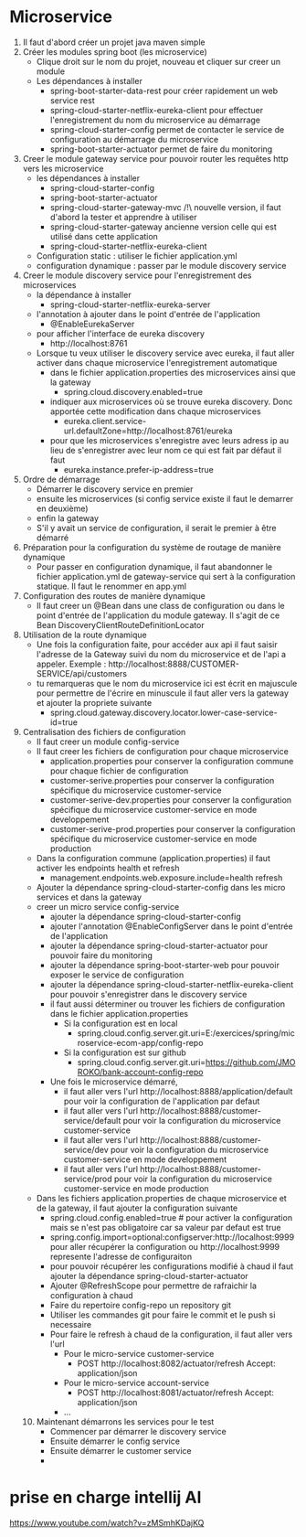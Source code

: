 # Microservice

1. Il faut d'abord créer un projet java maven simple
2. Créer les modules spring boot (les microservice)
   - Clique droit sur le nom du projet, nouveau et cliquer sur creer un module
   - Les dépendances à installer
     - spring-boot-starter-data-rest pour créer rapidement un web service rest
     - spring-cloud-starter-netflix-eureka-client pour effectuer l'enregistrement du nom du microservice au démarrage
     - spring-cloud-starter-config permet de contacter le service de configuration au démarrage du microservice
     - spring-boot-starter-actuator permet de faire du monitoring
3. Creer le module gateway service pour pouvoir router les requêtes http vers les microservice
   - les dépendances à installer
     - spring-cloud-starter-config
     - spring-boot-starter-actuator
     - spring-cloud-starter-gateway-mvc /!\ nouvelle version, il faut d'abord la tester et apprendre à utiliser
     - spring-cloud-starter-gateway ancienne version celle qui est utilisé dans cette application
     - spring-cloud-starter-netflix-eureka-client
   - Configuration static : utiliser le fichier application.yml
   - configuration dynamique : passer par le module discovery service
4. Creer le module discovery service pour l'enregistrement des microservices
   - la dépendance à installer
     - spring-cloud-starter-netflix-eureka-server
   - l'annotation à ajouter dans le point d'entrée de l'application
     - @EnableEurekaServer
   - pour afficher l'interface de eureka discovery
     - http://localhost:8761
   - Lorsque tu veux utiliser le discovery service avec eureka, il faut aller activer dans chaque microservice l'enregistrement automatique
     - dans le fichier application.properties des microservices ainsi que la gateway
       - spring.cloud.discovery.enabled=true
     - indiquer aux microservices où se trouve eureka discovery. Donc apportée cette modification dans chaque microservices
       - eureka.client.service-url.defaultZone=http://localhost:8761/eureka
     - pour que les microservices s'enregistre avec leurs adress ip au lieu de s'enregistrer avec leur nom ce qui est fait par défaut il faut
       - eureka.instance.prefer-ip-address=true
5. Ordre de démarrage
    - Démarrer le discovery service en premier
    - ensuite les microservices (si config service existe il faut le demarrer en deuxième)
    - enfin la gateway
    - S'il y avait un service de configuration, il serait le premier à être démarré
6. Préparation pour la configuration du système de routage de manière dynamique
   - Pour passer en configuration dynamique, il faut abandonner le fichier application.yml de gateway-service qui sert à la configuration statique. Il faut le renommer en app.yml
7. Configuration des routes de manière dynamique
   - Il faut creer un @Bean dans une class de configuration ou dans le point d'entrée de l'application du module gateway. Il s'agit de ce Bean DiscoveryClientRouteDefinitionLocator
8. Utilisation de la route dynamique
   - Une fois la configuration faite, pour accéder aux api il faut saisir l'adresse de la Gateway suivi du nom du microservice et de l'api a appeler. Exemple : http://localhost:8888/CUSTOMER-SERVICE/api/customers
   - tu remarqueras que le nom du microservice ici est écrit en majuscule pour permettre de l'écrire en minuscule il faut aller vers la gateway et ajouter la propriete suivante
     - spring.cloud.gateway.discovery.locator.lower-case-service-id=true
9. Centralisation des fichiers de configuration
    - Il faut creer un module config-service
    - Il faut creer les fichiers de configuration pour chaque microservice
      - application.properties pour conserver la configuration commune pour chaque fichier de configuration
      - customer-serive.properties pour conserver la configuration spécifique du microservice customer-service
      - customer-serive-dev.properties pour conserver la configuration spécifique du microservice customer-service en mode developpement
      - customer-serive-prod.properties pour conserver la configuration spécifique du microservice customer-service en mode production
    - Dans la configuration commune (application.properties) il faut activer les endpoints health et refresh
      - management.endpoints.web.exposure.include=health refresh
    - Ajouter la dépendance spring-cloud-starter-config dans les micro services et dans la gateway
    - creer un micro service config-service
      - ajouter la dépendance spring-cloud-starter-config
      - ajouter l'annotation @EnableConfigServer dans le point d'entrée de l'application
      - ajouter la dépendance spring-cloud-starter-actuator pour pouvoir faire du monitoring
      - ajouter la dépendance spring-boot-starter-web pour pouvoir exposer le service de configuration
      - ajouter la dépendance spring-cloud-starter-netflix-eureka-client pour pouvoir s'enregistrer dans le discovery service
      - il faut aussi déterminer ou trouver les fichiers de configuration dans le fichier application.properties
        - Si la configuration est en local
          - spring.cloud.config.server.git.uri=E:/exercices/spring/microservice-ecom-app/config-repo
        - Si la configuration est sur github
          - spring.cloud.config.server.git.uri=https://github.com/JMOROKO/bank-account-config-repo
      - Une fois le microservice démarré, 
        - il faut aller vers l'url http://localhost:8888/application/default pour voir la configuration de l'application par defaut
        - il faut aller vers l'url http://localhost:8888/customer-service/default pour voir la configuration du microservice customer-service
        - il faut aller vers l'url http://localhost:8888/customer-service/dev pour voir la configuration du microservice customer-service en mode developpement
        - il faut aller vers l'url http://localhost:8888/customer-service/prod pour voir la configuration du microservice customer-service en mode production
    - Dans les fichiers application.properties de chaque microservice et de la gateway, il faut ajouter la configuration suivante
      - spring.cloud.config.enabled=true # pour activer la configuration mais se n'est pas obligatoire car sa valeur par defaut est true
      - spring.config.import=optional:configserver:http://localhost:9999 pour aller récupérer la configuration ou http://localhost:9999 represente l'adresse de configuraiton
      - pour pouvoir récupérer les configurations modifié à chaud il faut ajouter la dépendance spring-cloud-starter-actuator
      - Ajouter @RefreshScope pour permettre de rafraichir la configuration à chaud
      - Faire du repertoire config-repo un repository git
      - Utiliser les commandes git pour faire le commit et le push si necessaire
      - Pour faire le refresh à chaud de la configuration, il faut aller vers l'url 
        - Pour le micro-service customer-service
            - POST http://localhost:8082/actuator/refresh
              Accept: application/json
        - Pour le micro-service account-service
            - POST http://localhost:8081/actuator/refresh
              Accept: application/json
        - ...
   10. Maintenant démarrons les services pour le test
        - Commencer par démarrer le discovery service
        - Ensuite démarrer le config service
        - Ensuite démarrer le customer service
        - 
# prise en charge intellij AI
https://www.youtube.com/watch?v=zMSmhKDajKQ